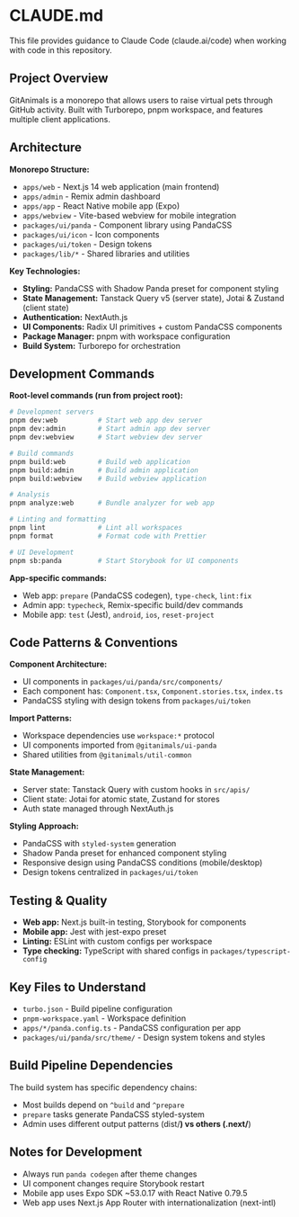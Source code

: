 # CLAUDE.md

This file provides guidance to Claude Code (claude.ai/code) when working with code in this repository.

## Project Overview

GitAnimals is a monorepo that allows users to raise virtual pets through GitHub activity. Built with Turborepo, pnpm workspace, and features multiple client applications.

## Architecture

**Monorepo Structure:**
- `apps/web` - Next.js 14 web application (main frontend)  
- `apps/admin` - Remix admin dashboard
- `apps/app` - React Native mobile app (Expo)
- `apps/webview` - Vite-based webview for mobile integration
- `packages/ui/panda` - Component library using PandaCSS
- `packages/ui/icon` - Icon components
- `packages/ui/token` - Design tokens
- `packages/lib/*` - Shared libraries and utilities

**Key Technologies:**
- **Styling:** PandaCSS with Shadow Panda preset for component styling
- **State Management:** Tanstack Query v5 (server state), Jotai & Zustand (client state)  
- **Authentication:** NextAuth.js
- **UI Components:** Radix UI primitives + custom PandaCSS components
- **Package Manager:** pnpm with workspace configuration
- **Build System:** Turborepo for orchestration

## Development Commands

**Root-level commands (run from project root):**
```bash
# Development servers
pnpm dev:web          # Start web app dev server
pnpm dev:admin        # Start admin app dev server  
pnpm dev:webview      # Start webview dev server

# Build commands
pnpm build:web        # Build web application
pnpm build:admin      # Build admin application
pnpm build:webview    # Build webview application

# Analysis
pnpm analyze:web      # Bundle analyzer for web app

# Linting and formatting
pnpm lint             # Lint all workspaces
pnpm format           # Format code with Prettier

# UI Development  
pnpm sb:panda         # Start Storybook for UI components
```

**App-specific commands:**
- Web app: `prepare` (PandaCSS codegen), `type-check`, `lint:fix`
- Admin app: `typecheck`, Remix-specific build/dev commands
- Mobile app: `test` (Jest), `android`, `ios`, `reset-project`

## Code Patterns & Conventions

**Component Architecture:**
- UI components in `packages/ui/panda/src/components/`
- Each component has: `Component.tsx`, `Component.stories.tsx`, `index.ts`
- PandaCSS styling with design tokens from `packages/ui/token`

**Import Patterns:**
- Workspace dependencies use `workspace:*` protocol
- UI components imported from `@gitanimals/ui-panda`
- Shared utilities from `@gitanimals/util-common`

**State Management:**
- Server state: Tanstack Query with custom hooks in `src/apis/`
- Client state: Jotai for atomic state, Zustand for stores
- Auth state managed through NextAuth.js

**Styling Approach:**
- PandaCSS with `styled-system` generation
- Shadow Panda preset for enhanced component styling
- Responsive design using PandaCSS conditions (mobile/desktop)
- Design tokens centralized in `packages/ui/token`

## Testing & Quality

- **Web app:** Next.js built-in testing, Storybook for components
- **Mobile app:** Jest with jest-expo preset
- **Linting:** ESLint with custom configs per workspace
- **Type checking:** TypeScript with shared configs in `packages/typescript-config`

## Key Files to Understand

- `turbo.json` - Build pipeline configuration
- `pnpm-workspace.yaml` - Workspace definition
- `apps/*/panda.config.ts` - PandaCSS configuration per app
- `packages/ui/panda/src/theme/` - Design system tokens and styles

## Build Pipeline Dependencies

The build system has specific dependency chains:
- Most builds depend on `^build` and `^prepare` 
- `prepare` tasks generate PandaCSS styled-system
- Admin uses different output patterns (dist/**) vs others (.next/**)

## Notes for Development

- Always run `panda codegen` after theme changes
- UI component changes require Storybook restart
- Mobile app uses Expo SDK ~53.0.17 with React Native 0.79.5
- Web app uses Next.js App Router with internationalization (next-intl)